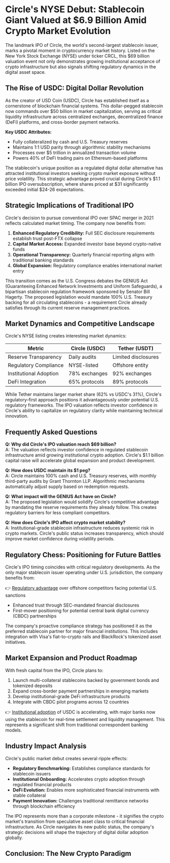 # Circle's NYSE Debut: Stablecoin Giant Valued at $6.9 Billion Amid Crypto Market Evolution

The landmark IPO of Circle, the world's second-largest stablecoin issuer, marks a pivotal moment in cryptocurrency market history. Listed on the New York Stock Exchange (NYSE) under ticker CRCL, this $69 billion valuation event not only demonstrates growing institutional acceptance of crypto infrastructure but also signals shifting regulatory dynamics in the digital asset space.

## The Rise of USDC: Digital Dollar Revolution

As the creator of USD Coin (USDC), Circle has established itself as a cornerstone of blockchain financial systems. This dollar-pegged stablecoin now commands over $50 billion in market capitalization, serving as critical liquidity infrastructure across centralized exchanges, decentralized finance (DeFi) platforms, and cross-border payment networks.

**Key USDC Attributes:**
- Fully collateralized by cash and U.S. Treasury reserves
- Maintains 1:1 USD parity through algorithmic stability mechanisms
- Processes over $5 trillion in annualized transaction volume
- Powers 40% of DeFi trading pairs on Ethereum-based platforms

The stablecoin's unique position as a regulated digital dollar alternative has attracted institutional investors seeking crypto market exposure without price volatility. This strategic advantage proved crucial during Circle's $1.1 billion IPO oversubscription, where shares priced at $31 significantly exceeded initial $24-26 expectations.

## Strategic Implications of Traditional IPO

Circle's decision to pursue conventional IPO over SPAC merger in 2021 reflects calculated market timing. The company now benefits from:

1. **Enhanced Regulatory Credibility:** Full SEC disclosure requirements establish trust post-FTX collapse
2. **Capital Market Access:** Expanded investor base beyond crypto-native funds
3. **Operational Transparency:** Quarterly financial reporting aligns with traditional banking standards
4. **Global Expansion:** Regulatory compliance enables international market entry

This transition comes as the U.S. Congress debates the GENIUS Act (Guaranteeing Enhanced Network Investments and Uniform Safeguards), a bipartisan stablecoin regulation framework sponsored by Senator Bill Hagerty. The proposed legislation would mandate 100% U.S. Treasury backing for all circulating stablecoins - a requirement Circle already satisfies through its current reserve management practices.

## Market Dynamics and Competitive Landscape

Circle's NYSE listing creates interesting market dynamics:

| Metric                | Circle (USDC) | Tether (USDT) |
|-----------------------|---------------|---------------|
| Reserve Transparency | Daily audits   | Limited disclosures |
| Regulatory Compliance | NYSE-listed    | Offshore entity |
| Institutional Adoption| 78% exchanges  | 92% exchanges   |
| DeFi Integration      | 65% protocols  | 89% protocols   |

While Tether maintains larger market share (62% vs USDC's 31%), Circle's regulatory-first approach positions it advantageously under potential U.S. regulatory frameworks. The IPO valuation reflects investor confidence in Circle's ability to capitalize on regulatory clarity while maintaining technical innovation.

## Frequently Asked Questions

**Q: Why did Circle's IPO valuation reach $69 billion?**  
A: The valuation reflects investor confidence in regulated stablecoin infrastructure amid growing institutional crypto adoption. Circle's $1.1 billion capital raise will accelerate global expansion and product development.

**Q: How does USDC maintain its $1 peg?**  
A: Circle maintains 100% cash and U.S. Treasury reserves, with monthly third-party audits by Grant Thornton LLP. Algorithmic mechanisms automatically adjust supply based on redemption requests.

**Q: What impact will the GENIUS Act have on Circle?**  
A: The proposed legislation would solidify Circle's competitive advantage by mandating the reserve requirements they already follow. This creates regulatory barriers for less compliant competitors.

**Q: How does Circle's IPO affect crypto market stability?**  
A: Institutional-grade stablecoin infrastructure reduces systemic risk in crypto markets. Circle's public status increases transparency, which should improve market confidence during volatility periods.

## Regulatory Chess: Positioning for Future Battles

Circle's IPO timing coincides with critical regulatory developments. As the only major stablecoin issuer operating under U.S. jurisdiction, the company benefits from:

👉 [Regulatory advantage](https://bit.ly/okx-bonus) over offshore competitors facing potential U.S. sanctions
- Enhanced trust through SEC-mandated financial disclosures
- First-mover positioning for potential central bank digital currency (CBDC) partnerships

The company's proactive compliance strategy has positioned it as the preferred stablecoin partner for major financial institutions. This includes integration with Visa's fiat-to-crypto rails and BlackRock's tokenized asset initiatives.

## Market Expansion and Product Roadmap

With fresh capital from the IPO, Circle plans to:

1. Launch multi-collateral stablecoins backed by government bonds and tokenized deposits
2. Expand cross-border payment partnerships in emerging markets
3. Develop institutional-grade DeFi infrastructure products
4. Integrate with CBDC pilot programs across 12 countries

👉 [Institutional adoption](https://bit.ly/okx-bonus) of USDC is accelerating, with major banks now using the stablecoin for real-time settlement and liquidity management. This represents a significant shift from traditional correspondent banking models.

## Industry Impact Analysis

Circle's public market debut creates several ripple effects:
- **Regulatory Benchmarking:** Establishes compliance standards for stablecoin issuers
- **Institutional Onboarding:** Accelerates crypto adoption through regulated financial products
- **DeFi Evolution:** Enables more sophisticated financial instruments with stable collateral
- **Payment Innovation:** Challenges traditional remittance networks through blockchain efficiency

The IPO represents more than a corporate milestone - it signifies the crypto market's transition from speculative asset class to critical financial infrastructure. As Circle navigates its new public status, the company's strategic decisions will shape the trajectory of digital dollar adoption globally.

## Conclusion: The New Crypto Paradigm
